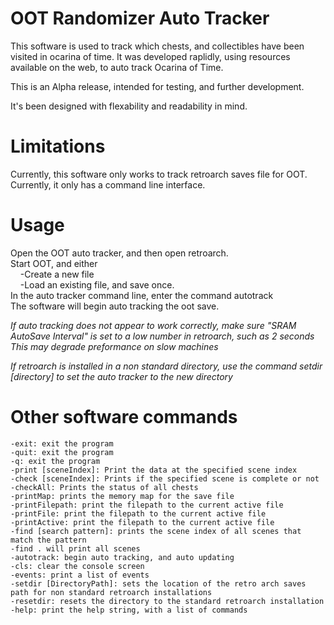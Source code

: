# OOT Randomizer Auto Tracker

This software is used to track which chests, and collectibles have been visited in ocarina of time.
It was developed raplidly, using resources available on the web, to auto track Ocarina of Time.

This is an Alpha release, intended for testing, and further development.

It's been designed with flexability and readability in mind.

# Limitations

Currently, this software only works to track retroarch saves file for OOT.
Currently, it only has a command line interface.

# Usage

Open the OOT auto tracker, and then open retroarch.<br />
Start OOT, and either<br />
	&nbsp;&nbsp;&nbsp;&nbsp;-Create a new file<br />
	&nbsp;&nbsp;&nbsp;&nbsp;-Load an existing file, and save once.<br />
In the auto tracker command line, enter the command autotrack<br />
The software will begin auto tracking the oot save.<br />

*If auto tracking does not appear to work correctly, make sure "SRAM AutoSave Interval" is set to a low number in retroarch, such as 2 seconds<br />This may degrade preformance on slow machines*

*If retroarch is installed in a non standard directory, use the command setdir [directory] to set the auto tracker to the new directory*

# Other software commands
	-exit: exit the program
	-quit: exit the program
	-q: exit the program
	-print [sceneIndex]: Print the data at the specified scene index
	-check [sceneIndex]: Prints if the specified scene is complete or not
	-checkAll: Prints the status of all chests
	-printMap: prints the memory map for the save file
	-printFilepath: print the filepath to the current active file
	-printFile: print the filepath to the current active file
	-printActive: print the filepath to the current active file
	-find [search pattern]: prints the scene index of all scenes that match the pattern
	-find . will print all scenes
	-autotrack: begin auto tracking, and auto updating
	-cls: clear the console screen
	-events: print a list of events
	-setdir [DirectoryPath]: sets the location of the retro arch saves path for non standard retroarch installations
	-resetdir: resets the directory to the standard retroarch installation
	-help: print the help string, with a list of commands